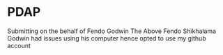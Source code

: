 # PDAP
Submitting on the behalf of Fendo Godwin
The Above Fendo Shikhalama Godwin had issues using his computer hence opted to use my github account
